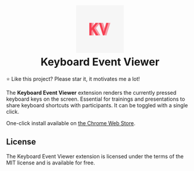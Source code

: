 <h1 align="center">
    <br>
    <a href="https://chrome.google.com/webstore/detail/keyboard-event-viewer/dbokhbfkfmelfnldgfiekmoojmnmfeji" target="_blank">
        <img src="images/logo_128.png" alt="Keyboard Event Viewer" width="128">
    </a>
    <br>
    Keyboard Event Viewer
    <br>
</h1>

:star: Like this project? Please star it, it motivates me a lot!

The **Keyboard Event Viewer** extension renders the currently pressed keyboard keys on the screen.
Essential for trainings and presentations to share keyboard shortcuts with participants.
It can be toggled with a single click.

One-click install available on [the Chrome Web Store](https://chrome.google.com/webstore/detail/keyboard-event-viewer/dbokhbfkfmelfnldgfiekmoojmnmfeji).

## License

The Keyboard Event Viewer extension is licensed under the terms of the MIT license and is available for free.
